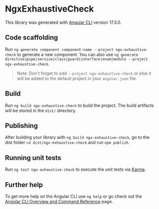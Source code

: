 # NgxExhaustiveCheck

This library was generated with [Angular CLI](https://github.com/angular/angular-cli) version 17.3.0.

## Code scaffolding

Run `ng generate component component-name --project ngx-exhaustive-check` to generate a new component. You can also use `ng generate directive|pipe|service|class|guard|interface|enum|module --project ngx-exhaustive-check`.

> Note: Don't forget to add `--project ngx-exhaustive-check` or else it will be added to the default project in your `angular.json` file.

## Build

Run `ng build ngx-exhaustive-check` to build the project. The build artifacts will be stored in the `dist/` directory.

## Publishing

After building your library with `ng build ngx-exhaustive-check`, go to the dist folder `cd dist/ngx-exhaustive-check` and run `npm publish`.

## Running unit tests

Run `ng test ngx-exhaustive-check` to execute the unit tests via [Karma](https://karma-runner.github.io).

## Further help

To get more help on the Angular CLI use `ng help` or go check out the [Angular CLI Overview and Command Reference](https://angular.io/cli) page.
